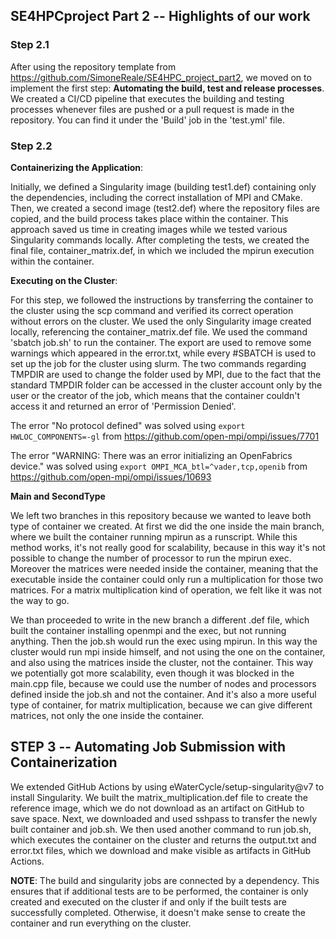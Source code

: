 ## SE4HPCproject Part 2 -- Highlights of our work 

### Step 2.1

After using the repository template from https://github.com/SimoneReale/SE4HPC_project_part2, we moved on to implement the first step: **Automating the build, test and release processes**. We created a CI/CD pipeline that executes the building and testing processes whenever files are pushed or a pull request is made in the repository. You can find it under the 'Build' job in the 'test.yml' file.

### Step 2.2

**Containerizing the Application**:

Initially, we defined a Singularity image (building test1.def) containing only the dependencies, including the correct installation of MPI and CMake. Then, we created a second image (test2.def) where the repository files are copied, and the build process takes place within the container. This approach saved us time in creating images while we tested various Singularity commands locally. After completing the tests, we created the final file, container_matrix.def, in which we included the mpirun execution within the container.

**Executing on the Cluster**:

For this step, we followed the instructions by transferring the container to the cluster using the scp command and verified its correct operation without errors on the cluster. We used the only Singularity image created locally, referencing the container_matrix.def file.
We used the command 'sbatch job.sh' to run the container. The export are used to remove some warnings which appeared in the error.txt, while every #SBATCH is used to set up the job for the cluster using slurm. The two commands regarding TMPDIR are used to change the folder used by MPI, due to the fact that the standard TMPDIR folder can be accessed in the cluster account only by the user or the creator of the job, which means that the container couldn't access it and returned an error of 'Permission Denied'. 

The error "No protocol defined" was solved using `export HWLOC_COMPONENTS=-gl` from https://github.com/open-mpi/ompi/issues/7701

The error "WARNING: There was an error initializing an OpenFabrics device." was solved using `export OMPI_MCA_btl=^vader,tcp,openib` from https://github.com/open-mpi/ompi/issues/10693

**Main and SecondType**

We left two branches in this repository because we wanted to leave both type of container we created. At first we did the one inside the main branch, where we built the container running mpirun as a runscript. While this method works, it's not really good for scalability, because in this way it's not possible to change the number of processor to run the mpirun exec. Moreover the matrices were needed inside the container, meaning that the executable inside the container could only run a multiplication for those two matrices. For a matrix multiplication kind of operation, we felt like it was not the way to go.

We than proceeded to write in the new branch a different .def file, which built the container installing openmpi and the exec, but not running anything. Then the job.sh would run the exec using mpirun. In this way the cluster would run mpi inside himself, and not using the one on the container, and also using the matrices inside the cluster, not the container. This way we potentially got more scalability, even though it was blocked in the main.cpp file, because we could use the number of nodes and processors defined inside the job.sh and not the container. And it's also a more useful type of container, for matrix multiplication, because we can give different matrices, not only the one inside the container.


## STEP 3 -- Automating Job Submission with Containerization

We extended GitHub Actions by using eWaterCycle/setup-singularity@v7 to install Singularity. We built the matrix_multiplication.def file to create the reference image, which we do not download as an artifact on GitHub to save space. Next, we downloaded and used sshpass to transfer the newly built container and job.sh. We then used another command to run job.sh, which executes the container on the cluster and returns the output.txt and error.txt files, which we download and make visible as artifacts in GitHub Actions.

**NOTE**: The build and singularity jobs are connected by a dependency. This ensures that if additional tests are to be performed, the container is only created and executed on the cluster if and only if the built tests are successfully completed. Otherwise, it doesn't make sense to create the container and run everything on the cluster.


